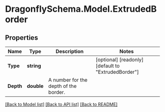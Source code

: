 
# DragonflySchema.Model.ExtrudedBorder

## Properties

Name | Type | Description | Notes
------------ | ------------- | ------------- | -------------
**Type** | **string** |  | [optional] [readonly] [default to "ExtrudedBorder"]
**Depth** | **double** | A number for the depth of the border. | 

[[Back to Model list]](../README.md#documentation-for-models)
[[Back to API list]](../README.md#documentation-for-api-endpoints)
[[Back to README]](../README.md)

